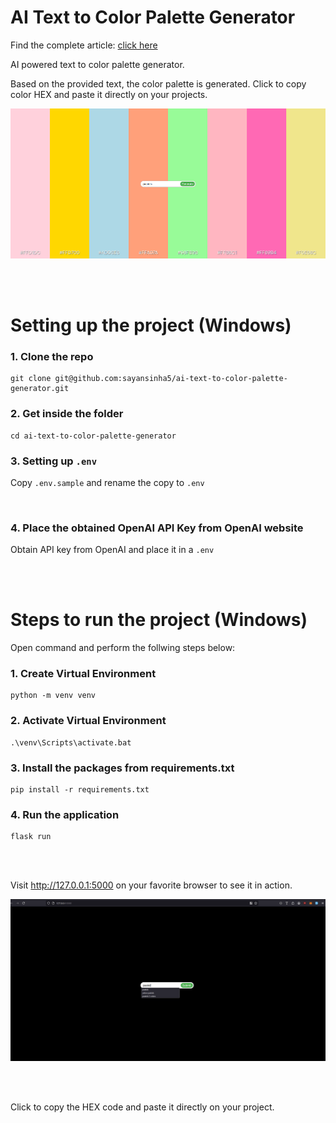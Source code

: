 # AI Text to Color Palette Generator
Find the complete article: [click here](https://medium.com/@sayansinha5/build-your-own-ai-text-to-color-generator-8a3e6fac17b2)

AI powered text to color palette generator.

Based on the provided text, the color palette is generated. Click to copy color HEX and paste it directly on your projects.

![Hero Image](/assets/screenshot-1.png)

<br />
<br />

# Setting up the project (Windows)

### 1. Clone the repo
```
git clone git@github.com:sayansinha5/ai-text-to-color-palette-generator.git
```


### 2. Get inside the folder
```
cd ai-text-to-color-palette-generator
```


### 3. Setting up `.env`
Copy `.env.sample` and rename the copy to `.env`

<br />

### 4. Place the obtained OpenAI API Key from OpenAI website
Obtain API key from OpenAI and place it in a `.env`

<br />
<br />

# Steps to run the project (Windows)
Open command and perform the follwing steps below:


### 1. Create Virtual Environment
```
python -m venv venv
```


### 2. Activate Virtual Environment
```
.\venv\Scripts\activate.bat
```


### 3. Install the packages from requirements.txt
```
pip install -r requirements.txt
```


### 4. Run the application
```
flask run
```

<br />
<br />

Visit http://127.0.0.1:5000 on your favorite browser to see it in action.


![Project Demo](/assets/demo.gif)

<br />
<br />

Click to copy the HEX code and paste it directly on your project.

